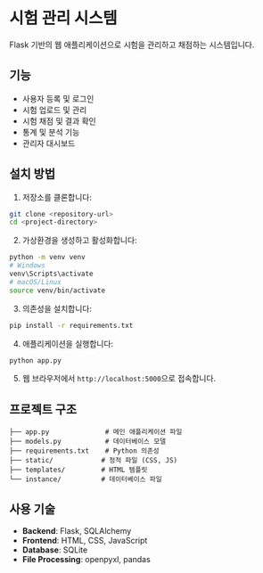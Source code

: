 # 시험 관리 시스템

Flask 기반의 웹 애플리케이션으로 시험을 관리하고 채점하는 시스템입니다.

## 기능

- 사용자 등록 및 로그인
- 시험 업로드 및 관리
- 시험 채점 및 결과 확인
- 통계 및 분석 기능
- 관리자 대시보드

## 설치 방법

1. 저장소를 클론합니다:
```bash
git clone <repository-url>
cd <project-directory>
```

2. 가상환경을 생성하고 활성화합니다:
```bash
python -m venv venv
# Windows
venv\Scripts\activate
# macOS/Linux
source venv/bin/activate
```

3. 의존성을 설치합니다:
```bash
pip install -r requirements.txt
```

4. 애플리케이션을 실행합니다:
```bash
python app.py
```

5. 웹 브라우저에서 `http://localhost:5000`으로 접속합니다.

## 프로젝트 구조

```
├── app.py              # 메인 애플리케이션 파일
├── models.py           # 데이터베이스 모델
├── requirements.txt    # Python 의존성
├── static/            # 정적 파일 (CSS, JS)
├── templates/         # HTML 템플릿
└── instance/          # 데이터베이스 파일
```

## 사용 기술

- **Backend**: Flask, SQLAlchemy
- **Frontend**: HTML, CSS, JavaScript
- **Database**: SQLite
- **File Processing**: openpyxl, pandas 